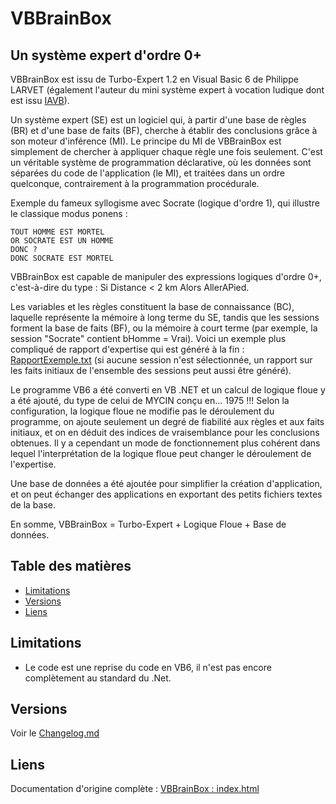 # VBBrainBox
Un système expert d'ordre 0+
---

VBBrainBox est issu de Turbo-Expert 1.2 en Visual Basic 6 de Philippe LARVET (également l'auteur du mini système expert à vocation ludique dont est issu [IAVB](https://github.com/PatriceDargenton/IAVB)).

Un système expert (SE) est un logiciel qui, à partir d'une base de règles (BR) et d'une base de faits (BF), cherche à établir des conclusions grâce à son moteur d'inférence (MI). Le principe du MI de VBBrainBox est simplement de chercher à appliquer chaque règle une fois seulement. C'est un véritable système de programmation déclarative, où les données sont séparées du code de l'application (le MI), et traitées dans un ordre quelconque, contrairement à la programmation procédurale.

Exemple du fameux syllogisme avec Socrate (logique d'ordre 1), qui illustre le classique modus ponens :
```
TOUT HOMME EST MORTEL
OR SOCRATE EST UN HOMME
DONC ?
DONC SOCRATE EST MORTEL
```
VBBrainBox est capable de manipuler des expressions logiques d'ordre 0+, c'est-à-dire du type :
Si Distance < 2 km Alors AllerAPied.

Les variables et les règles constituent la base de connaissance (BC), laquelle représente la mémoire à long terme du SE, tandis que les sessions forment la base de faits (BF), ou la mémoire à court terme (par exemple, la session "Socrate" contient bHomme = Vrai). Voici un exemple plus compliqué de rapport d'expertise qui est généré à la fin : [RapportExemple.txt](Applications\RapportExemple.txt) (si aucune session n'est sélectionnée, un rapport sur les faits initiaux de l'ensemble des sessions peut aussi être généré).

Le programme VB6 a été converti en VB .NET et un calcul de logique floue y a été ajouté, du type de celui de MYCIN conçu en... 1975 !!! Selon la configuration, la logique floue ne modifie pas le déroulement du programme, on ajoute seulement un degré de fiabilité aux règles et aux faits initiaux, et on en déduit des indices de vraisemblance pour les conclusions obtenues. Il y a cependant un mode de fonctionnement plus cohérent dans lequel l'interprétation de la logique floue peut changer le déroulement de l'expertise.

Une base de données a été ajoutée pour simplifier la création d'application, et on peut échanger des applications en exportant des petits fichiers textes de la base.

En somme, VBBrainBox = Turbo-Expert + Logique Floue + Base de données.

## Table des matières
- [Limitations](#limitations)
- [Versions](#versions)
- [Liens](#liens)

## Limitations
- Le code est une reprise du code en VB6, il n'est pas encore complètement au standard du .Net.

## Versions

Voir le [Changelog.md](Changelog.md)

## Liens

Documentation d'origine complète : [VBBrainBox : index.html](http://patrice.dargenton.free.fr/ia/vbbrainbox/index.html "La doc complète inclut des liens, notamment vers l'ancien dépôt où trouver le code VB6 de Turbo-Expert")